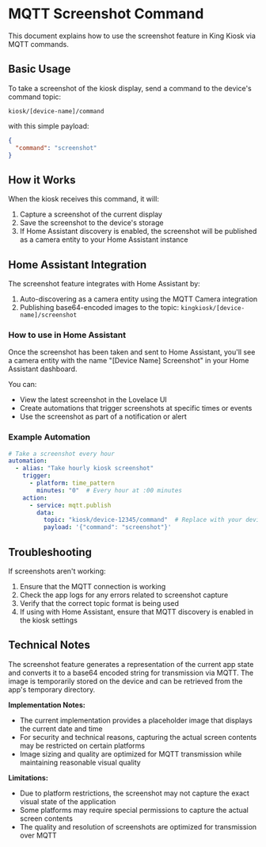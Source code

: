 # MQTT Screenshot Command

This document explains how to use the screenshot feature in King Kiosk via MQTT commands.

## Basic Usage

To take a screenshot of the kiosk display, send a command to the device's command topic:

```
kiosk/[device-name]/command
```

with this simple payload:

```json
{
  "command": "screenshot"
}
```

## How it Works

When the kiosk receives this command, it will:

1. Capture a screenshot of the current display
2. Save the screenshot to the device's storage
3. If Home Assistant discovery is enabled, the screenshot will be published as a camera entity to your Home Assistant instance

## Home Assistant Integration

The screenshot feature integrates with Home Assistant by:

1. Auto-discovering as a camera entity using the MQTT Camera integration
2. Publishing base64-encoded images to the topic: `kingkiosk/[device-name]/screenshot`

### How to use in Home Assistant

Once the screenshot has been taken and sent to Home Assistant, you'll see a camera entity with the name "[Device Name] Screenshot" in your Home Assistant dashboard.

You can:
- View the latest screenshot in the Lovelace UI
- Create automations that trigger screenshots at specific times or events
- Use the screenshot as part of a notification or alert

### Example Automation

```yaml
# Take a screenshot every hour
automation:
  - alias: "Take hourly kiosk screenshot"
    trigger:
      - platform: time_pattern
        minutes: "0"  # Every hour at :00 minutes
    action:
      - service: mqtt.publish
        data:
          topic: "kiosk/device-12345/command"  # Replace with your device name
          payload: '{"command": "screenshot"}'
```

## Troubleshooting

If screenshots aren't working:

1. Ensure that the MQTT connection is working
2. Check the app logs for any errors related to screenshot capture
3. Verify that the correct topic format is being used
4. If using with Home Assistant, ensure that MQTT discovery is enabled in the kiosk settings

## Technical Notes

The screenshot feature generates a representation of the current app state and converts it to a base64 encoded string for transmission via MQTT. The image is temporarily stored on the device and can be retrieved from the app's temporary directory.

**Implementation Notes:**
- The current implementation provides a placeholder image that displays the current date and time
- For security and technical reasons, capturing the actual screen contents may be restricted on certain platforms
- Image sizing and quality are optimized for MQTT transmission while maintaining reasonable visual quality

**Limitations:**
- Due to platform restrictions, the screenshot may not capture the exact visual state of the application
- Some platforms may require special permissions to capture the actual screen contents
- The quality and resolution of screenshots are optimized for transmission over MQTT

